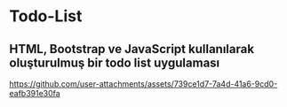 # Todo-List
## HTML, Bootstrap ve JavaScript kullanılarak oluşturulmuş bir todo list uygulaması

https://github.com/user-attachments/assets/739ce1d7-7a4d-41a6-9cd0-eafb391e30fa

